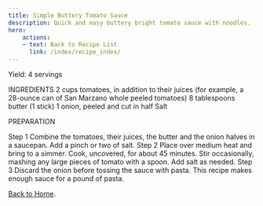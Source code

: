 ```yaml
---
title: Simple Buttery Tomato Sauce
description: Quick and easy buttery bright tomato sauce with noodles.
hero:
    actions:
    - text: Back to Recipe List
      link: /index/recipe_index/
---
```


Yield:
4 servings

INGREDIENTS
2 cups tomatoes, in addition to their juices (for example, a 28-ounce can of San Marzano whole peeled tomatoes)
8 tablespoons butter (1 stick)
1 onion, peeled and cut in half
Salt


PREPARATION

Step 1
Combine the tomatoes, their juices, the butter and the onion halves in a saucepan. Add a pinch or two of salt.
Step 2
Place over medium heat and bring to a simmer. Cook, uncovered, for about 45 minutes. Stir occasionally, mashing any large pieces of tomato with a spoon. Add salt as needed.
Step 3
Discard the onion before tossing the sauce with pasta. This recipe makes enough sauce for a pound of pasta.


[Back to Home](/).